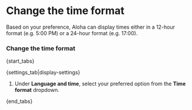 # Change the time format

Based on your preference, Aloha can display times either in a 12-hour
format (e.g. 5:00 PM) or a 24-hour format (e.g. 17:00).

### Change the time format

{start_tabs}

{settings_tab|display-settings}

1. Under **Language and time**, select your preferred option from the
**Time format** dropdown.

{end_tabs}
